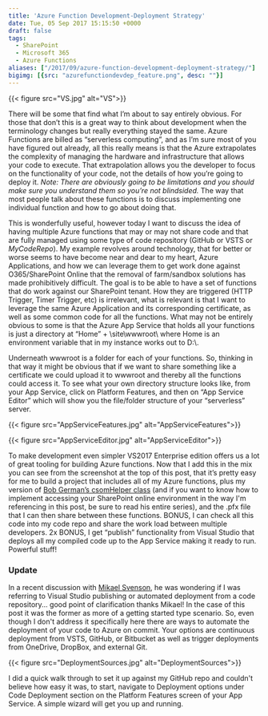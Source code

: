 ```yaml
---
title: 'Azure Function Development-Deployment Strategy'
date: Tue, 05 Sep 2017 15:15:50 +0000
draft: false
tags:
  - SharePoint
  - Microsoft 365
  - Azure Functions
aliases: ["/2017/09/azure-function-development-deployment-strategy/"]
bigimg: [{src: "azurefunctiondevdep_feature.png", desc: ""}]
---
```


{{< figure src="VS.jpg" alt="VS">}}

There will be some that find what I’m about to say entirely obvious. For those that don’t this is a great way to think about development when the terminology changes but really everything stayed the same. Azure Functions are billed as “serverless computing”, and as I’m sure most of you have figured out already, all this really means is that the Azure extrapolates the complexity of managing the hardware and infrastructure that allows your code to execute. That extrapolation allows you the developer to focus on the functionality of your code, not the details of how you’re going to deploy it. _Note: There are obviously going to be limitations and you should make sure you understand them so you’re not blindsided._ The way that most people talk about these functions is to discuss implementing one individual function and how to go about doing that.

This is wonderfully useful, however today I want to discuss the idea of having multiple Azure functions that may or may not share code and that are fully managed using some type of code repository (GitHub or VSTS or _MyCodeRepo_). My example revolves around technology, that for better or worse seems to have become near and dear to my heart, Azure Applications, and how we can leverage them to get work done against O365/SharePoint Online that the removal of farm/sandbox solutions has made prohibitively difficult. The goal is to be able to have a set of functions that do work against our SharePoint tenant. How they are triggered (HTTP Trigger, Timer Trigger, etc) is irrelevant, what is relevant is that I want to leverage the same Azure Application and its corresponding certificate, as well as some common code for all the functions. What may not be entirely obvious to some is that the Azure App Service that holds all your functions is just a directory at “Home” + \\site\\wwwroot\\ where Home is an environment variable that in my instance works out to D:\\.

Underneath wwwroot is a folder for each of your functions. So, thinking in that way it might be obvious that if we want to share something like a certificate we could upload it to wwwroot and thereby all the functions could access it. To see what your own directory structure looks like, from your App Service, click on Platform Features, and then on “App Service Editor” which will show you the file/folder structure of your “serverless” server.

{{< figure src="AppServiceFeatures.jpg" alt="AppServiceFeatures">}}

{{< figure src="AppServiceEditor.jpg" alt="AppServiceEditor">}}

To make development even simpler VS2017 Enterprise edition offers us a lot of great tooling for building Azure functions. Now that I add this in the mix you can see from the screenshot at the top of this post, that it’s pretty easy for me to build a project that includes all of my Azure functions, plus my version of [Bob German’s csomHelper class](https://bob1german.com/2017/06/24/az-func-csom/) (and if you want to know how to implement accessing your SharePoint online environment in the way I'm referencing in this post, be sure to read his entire series), and the .pfx file that I can then share between these functions. BONUS, I can check all this code into my code repo and share the work load between multiple developers. 2x BONUS, I get “publish” functionality from Visual Studio that deploys all my compiled code up to the App Service making it ready to run. Powerful stuff!

### Update

In a recent discussion with [Mikael Svenson](https://twitter.com/mikaelsvenson), he was wondering if I was referring to Visual Studio publishing or automated deployment from a code repository... good point of clarification thanks Mikael! In the case of this post it was the former as more of a getting started type scenario. So, even though I don't address it specifically here there are ways to automate the deployment of your code to Azure on commit. Your options are continuous deployment from VSTS, GitHub, or Bitbucket as well as trigger deployments from OneDrive, DropBox, and external Git.

{{< figure src="DeploymentSources.jpg" alt="DeploymentSources">}}

I did a quick walk through to set it up against my GitHub repo and couldn't believe how easy it was, to start, navigate to Deployment options under Code Deployment section on the Platform Features screen of your App Service. A simple wizard will get you up and running.
